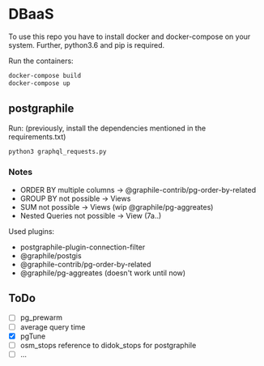 # DBaaS
To use this repo you have to install docker and docker-compose on your system.
Further, python3.6 and pip is required.

Run the containers:
```bash
docker-compose build
docker-compose up
```

## postgraphile
Run: (previously, install the dependencies mentioned in the requirements.txt)
```bash
python3 graphql_requests.py
```


### Notes
  * ORDER BY multiple columns -> @graphile-contrib/pg-order-by-related
  * GROUP BY not possible -> Views
  * SUM not possible -> Views (wip @graphile/pg-aggreates)
  * Nested Queries not possible -> View (7a..)

Used plugins:
  * postgraphile-plugin-connection-filter
  * @graphile/postgis
  * @graphile-contrib/pg-order-by-related
  * @graphile/pg-aggreates (doesn't work until now)


## ToDo
 - [ ] pg_prewarm
 - [ ] average query time
 - [x] pgTune
 - [ ] osm_stops reference to didok_stops for postgraphile
 - [ ] ...